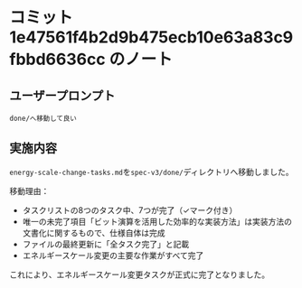 # コミット 1e47561f4b2d9b475ecb10e63a83c9fbbd6636cc のノート

## ユーザープロンプト

```
done/へ移動して良い
```

## 実施内容

`energy-scale-change-tasks.md`を`spec-v3/done/`ディレクトリへ移動しました。

移動理由：

- タスクリストの8つのタスク中、7つが完了（✓マーク付き）
- 唯一の未完了項目「ビット演算を活用した効率的な実装方法」は実装方法の文書化に関するもので、仕様自体は完成
- ファイルの最終更新に「全タスク完了」と記載
- エネルギースケール変更の主要な作業がすべて完了

これにより、エネルギースケール変更タスクが正式に完了となりました。
